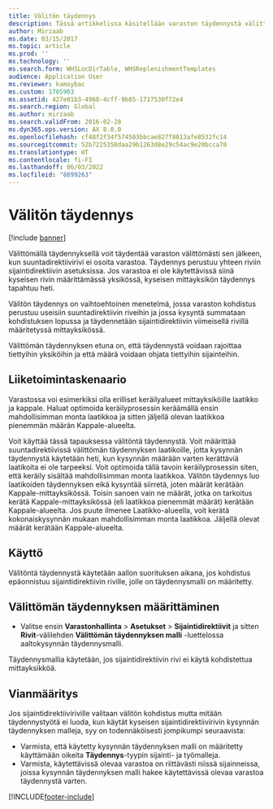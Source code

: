 ```yaml
---
title: Välitön täydennys
description: Tässä artikkelissa käsitellään varaston täydennystä välittömällä täydennyksellä, kun sijaintidirektiivi ei osoita varastoa.
author: Mirzaab
ms.date: 03/15/2017
ms.topic: article
ms.prod: ''
ms.technology: ''
ms.search.form: WHSLocDirTable, WHSReplenishmentTemplates
audience: Application User
ms.reviewer: kamaybac
ms.custom: 1705903
ms.assetid: 427e01b3-4968-4cff-9b85-1717530f72e4
ms.search.region: Global
ms.author: mirzaab
ms.search.validFrom: 2016-02-28
ms.dyn365.ops.version: AX 8.0.0
ms.openlocfilehash: cf48f2f34f574503bbcae827f8013afe8532fc14
ms.sourcegitcommit: 52b7225350daa29b1263d8e29c54ac9e20bcca70
ms.translationtype: HT
ms.contentlocale: fi-FI
ms.lasthandoff: 06/03/2022
ms.locfileid: "8899263"
---
```

# <a name="immediate-replenishment"></a>Välitön täydennys

[!include [banner](../includes/banner.md)]

Välittömällä täydennyksellä voit täydentää varaston välittömästi sen jälkeen, kun suuntadirektiivirivi ei osoita varastoa. Täydennys perustuu yhteen riviin sijaintidirektiivin asetuksissa. Jos varastoa ei ole käytettävissä siinä kyseisen rivin määrittämässä yksikössä, kyseisen mittayksikön täydennys tapahtuu heti.

Välitön täydennys on vaihtoehtoinen menetelmä, jossa varaston kohdistus perustuu useisiin suuntadirektiivin riveihin ja jossa kysyntä summataan kohdistuksen lopussa ja täydennetään sijaintidirektiivin viimeisellä rivillä määritetyssä mittayksikössä.

Välittömän täydennyksen etuna on, että täydennystä voidaan rajoittaa tiettyihin yksiköihin ja että määrä voidaan ohjata tiettyihin sijainteihin.

## <a name="business-scenario"></a>Liiketoimintaskenaario

Varastossa voi esimerkiksi olla erilliset keräilyalueet mittayksiköille laatikko ja kappale. Haluat optimoida keräilyprosessin keräämällä ensin mahdollisimman monta laatikkoa ja sitten jäljellä olevan laatikkoa pienemmän määrän Kappale-alueelta.

Voit käyttää tässä tapauksessa välitöntä täydennystä. Voit määrittää suuntadirektiivissä välittömän täydennyksen laatikoille, jotta kysynnän täydennystä käytetään heti, kun kysynnän määrään varten kerättäviä laatikoita ei ole tarpeeksi. Voit optimoida tällä tavoin keräilyprosessin siten, että keräily sisältää mahdollisimman monta laatikkoa. Välitön täydennys luo laatikoiden täydennyksen eikä kysyntää siirretä, joten määrät kerätään Kappale-mittayksikössä. Toisin sanoen vain ne määrät, jotka on tarkoitus kerätä Kappale-mittayksikössä (eli laatikkoa pienemmät määrät) kerätään Kappale-alueelta. Jos puute ilmenee Laatikko-alueella, voit kerätä kokonaiskysynnän mukaan mahdollisimman monta laatikkoa. Jäljellä olevat määrät kerätään Kappale-alueelta.

## <a name="where-it-applies"></a>Käyttö

Välitöntä täydennystä käytetään aallon suorituksen aikana, jos kohdistus epäonnistuu sijaintidirektiivin riville, jolle on täydennysmalli on määritetty.

## <a name="set-up-immediate-replenishment"></a>Välittömän täydennyksen määrittäminen

- Valitse ensin **Varastonhallinta** \> **Asetukset** \> **Sijaintidirektiivit** ja sitten **Rivit**-välilehden **Välittömän täydennyksen malli** -luettelossa aaltokysynnän täydennysmalli.

Täydennysmallia käytetään, jos sijaintidirektiivin rivi ei käytä kohdistettua mittayksikköä.

## <a name="troubleshooting"></a>Vianmääritys

Jos sijaintidirektiiviriville valitaan välitön kohdistus mutta mitään täydennystyötä ei luoda, kun käytät kyseisen sijaintidirektiivirivin kysynnän täydennyksen malleja, syy on todennäköisesti jompikumpi seuraavista:

- Varmista, että käytetty kysynnän täydennyksen malli on määritetty käyttämään oikeita **Täydennys**-tyypin sijainti- ja työmalleja.
- Varmista, käytettävissä olevaa varastoa on riittävästi niissä sijainneissa, joissa kysynnän täydennyksen malli hakee käytettävissä olevaa varastoa täydennystä varten.


[!INCLUDE[footer-include](../../includes/footer-banner.md)]